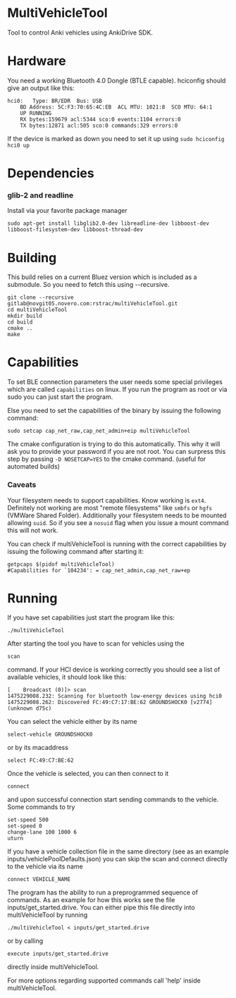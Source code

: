MultiVehicleTool
==========

Tool to control Anki vehicles using AnkiDrive SDK.

Hardware
========
You need a working Bluetooth 4.0 Dongle (BTLE capable).
hciconfig should give an output like this:

	hci0:   Type: BR/EDR  Bus: USB
        BD Address: 5C:F3:70:65:4C:EB  ACL MTU: 1021:8  SCO MTU: 64:1
        UP RUNNING
        RX bytes:159679 acl:5344 sco:0 events:1104 errors:0
        TX bytes:12871 acl:505 sco:0 commands:329 errors:0

If the device is marked as down you need to set it up using ```sudo hciconfig hci0 up```

Dependencies
============

### glib-2 and readline
Install via your favorite package manager

	sudo apt-get install libglib2.0-dev libreadline-dev libboost-dev libboost-filesystem-dev libboost-thread-dev

Building
========
This build relies on a current Bluez version which is included as a submodule. So you need to fetch this using --recursive.

	git clone --recursive gitlab@novgit05.novero.com:rstrac/multiVehicleTool.git
	cd multiVehicleTool
	mkdir build
	cd build
	cmake ..
	make

Capabilities
============
To set BLE connection parameters the user needs some special privileges which are called `capabilities` on linux.
If you run the program as root or via sudo you can just start the program.

Else you need to set the capabilities of the binary by issuing the following command:

	sudo setcap cap_net_raw,cap_net_admin+eip multiVehicleTool

The cmake configuration is trying to do this automatically. This why it will ask you to provide your password if you are not root.
You can surpress this step by passing `-D NOSETCAP=YES` to the cmake command. (useful for automated builds)

### Caveats
Your filesystem needs to support capabilities. Know working is `ext4`. Definitely not working are most "remote filesystems" like `smbfs` or `hgfs` (VMWare Shared Folder).
Additionally your filesystem needs to be mounted allowing `suid`. So if you see a `nosuid` flag when you issue a mount command this will not work.

You can check if multiVehicleTool is running with the correct capabilities by issuing the following command after starting it:

	getpcaps $(pidof multiVehicleTool)
	#Capabilities for `104234': = cap_net_admin,cap_net_raw+ep

Running
=======
If you have set capabilities just start the program like this:

	./multiVehicleTool

After starting the tool you have to scan for vehicles using the 

	scan

command. If your HCI device is working correctly you should see a list of available vehicles, it should look like this:

	[    Broadcast (0)]> scan
	1475229008.232: Scanning for bluetooth low-energy devices using hci0
	1475229008.262: Discovered FC:49:C7:17:BE:62 GROUNDSHOCK0 [v2774] (unknown d75c)

You can select the vehicle either by its name 

	select-vehicle GROUNDSHOCK0

or by its macaddress

	select FC:49:C7:BE:62

Once the vehicle is selected, you can then connect to it

	connect 

and upon successful connection start sending commands to the vehicle. Some commands to try

	set-speed 500
	set-speed 0
	change-lane 100 1000 6
	uturn

If you have a vehicle collection file in the same directory (see as an example inputs/vehiclePoolDefaults.json) you can skip the scan and connect directly to the vehicle via its name

	connect VEHICLE_NAME
	

The program has the ability to run a preprogrammed sequence of commands. As an example for how this works see the file inputs/get_started.drive. You can either pipe this file directly into multiVehicleTool by running

	./multiVehicleTool < inputs/get_started.drive

or by calling

	execute inputs/get_started.drive

directly inside multiVehicleTool.

For more options regarding supported commands call 'help' inside multiVehicleTool.
